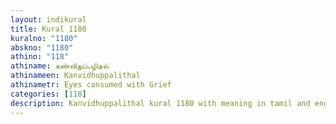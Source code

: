 ```yaml
---
layout: indikural
title: Kural 1180
kuralno: "1180"
abskno: "1180"
athino: "118"
athiname: கண்விதுப்பழிதல்
athinameen: Kanvidhuppalithal
athinametr: Eyes consumed with Grief
categories: [118]
description: Kanvidhuppalithal kural 1180 with meaning in tamil and english 
---
```


